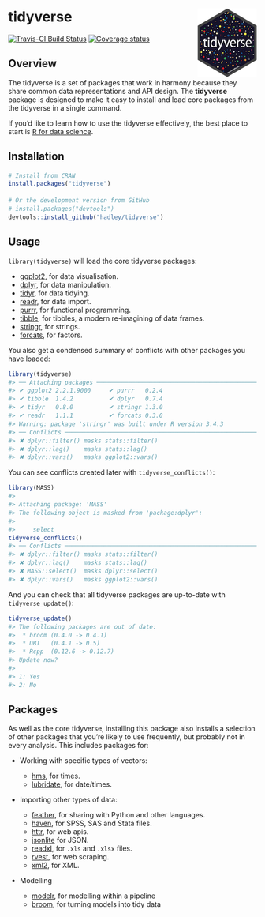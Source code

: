 
<!-- README.md is generated from README.Rmd. Please edit that file -->

# tidyverse <img src="man/figures/logo.png" align="right" />

[![Travis-CI Build
Status](https://travis-ci.org/tidyverse/tidyverse.svg?branch=master)](https://travis-ci.org/tidyverse/tidyverse)
[![Coverage
status](https://codecov.io/gh/tidyverse/tidyverse/branch/master/graph/badge.svg)](https://codecov.io/github/tidyverse/tidyverse?branch=master)

## Overview

The tidyverse is a set of packages that work in harmony because they
share common data representations and API design. The **tidyverse**
package is designed to make it easy to install and load core packages
from the tidyverse in a single command.

If you’d like to learn how to use the tidyverse effectively, the best
place to start is [R for data science](http://r4ds.had.co.nz).

## Installation

``` r
# Install from CRAN
install.packages("tidyverse")

# Or the development version from GitHub
# install.packages("devtools")
devtools::install_github("hadley/tidyverse")
```

## Usage

`library(tidyverse)` will load the core tidyverse packages:

  - [ggplot2](http://ggplot2.tidyverse.org), for data visualisation.
  - [dplyr](http://dplyr.tidyverse.org), for data manipulation.
  - [tidyr](http://tidyr.tidyverse.org), for data tidying.
  - [readr](http://readr.tidyverse.org), for data import.
  - [purrr](http://purrr.tidyverse.org), for functional programming.
  - [tibble](http://tibble.tidyverse.org), for tibbles, a modern
    re-imagining of data frames.
  - [stringr](https://github.com/tidyverse/stringr), for strings.
  - [forcats](https://github.com/hadley/forcats), for factors.

You also get a condensed summary of conflicts with other packages you
have loaded:

``` r
library(tidyverse)
#> ── Attaching packages ───────────────────────────────────────────────────────────────── tidyverse 1.2.0.9000 ──
#> ✔ ggplot2 2.2.1.9000     ✔ purrr   0.2.4     
#> ✔ tibble  1.4.2          ✔ dplyr   0.7.4     
#> ✔ tidyr   0.8.0          ✔ stringr 1.3.0     
#> ✔ readr   1.1.1          ✔ forcats 0.3.0
#> Warning: package 'stringr' was built under R version 3.4.3
#> ── Conflicts ───────────────────────────────────────────────────────────────────────── tidyverse_conflicts() ──
#> ✖ dplyr::filter() masks stats::filter()
#> ✖ dplyr::lag()    masks stats::lag()
#> ✖ dplyr::vars()   masks ggplot2::vars()
```

You can see conflicts created later with `tidyverse_conflicts()`:

``` r
library(MASS)
#> 
#> Attaching package: 'MASS'
#> The following object is masked from 'package:dplyr':
#> 
#>     select
tidyverse_conflicts()
#> ── Conflicts ───────────────────────────────────────────────────────────────────────── tidyverse_conflicts() ──
#> ✖ dplyr::filter() masks stats::filter()
#> ✖ dplyr::lag()    masks stats::lag()
#> ✖ MASS::select()  masks dplyr::select()
#> ✖ dplyr::vars()   masks ggplot2::vars()
```

And you can check that all tidyverse packages are up-to-date with
`tidyverse_update()`:

``` r
tidyverse_update()
#> The following packages are out of date:
#>  * broom (0.4.0 -> 0.4.1)
#>  * DBI   (0.4.1 -> 0.5)
#>  * Rcpp  (0.12.6 -> 0.12.7)
#> Update now?
#> 
#> 1: Yes
#> 2: No
```

## Packages

As well as the core tidyverse, installing this package also installs a
selection of other packages that you’re likely to use frequently, but
probably not in every analysis. This includes packages for:

  - Working with specific types of vectors:
    
      - [hms](https://github.com/rstats-db/hms), for times.
      - [lubridate](https://github.com/hadley/lubridate), for
        date/times.

  - Importing other types of data:
    
      - [feather](http://github.com/wesm/feather), for sharing with
        Python and other languages.
      - [haven](https://github.com/hadley/haven), for SPSS, SAS and
        Stata files.
      - [httr](https://github.com/hadley/httr), for web apis.
      - [jsonlite](https://github.com/jeroenooms/jsonlite) for JSON.
      - [readxl](https://github.com/hadley/readxl), for `.xls` and
        `.xlsx` files.
      - [rvest](https://github.com/hadley/rvest), for web scraping.
      - [xml2](https://github.com/hadley/xml2), for XML.

  - Modelling
    
      - [modelr](https://github.com/hadley/modelr), for modelling within
        a pipeline
      - [broom](https://github.com/dgrtwo/broom), for turning models
        into tidy data
